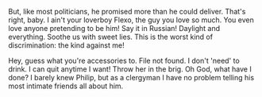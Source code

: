 But, like most politicians, he promised more than he could deliver.
That's right, baby. I ain't your loverboy Flexo, the guy you love so much. You even love anyone pretending to be him! Say it in Russian! Daylight and everything. Soothe us with sweet lies. This is the worst kind of discrimination: the kind against me!

Hey, guess what you're accessories to. File not found. I don't 'need' to drink. I can quit anytime I want! Throw her in the brig. Oh God, what have I done? I barely knew Philip, but as a clergyman I have no problem telling his most intimate friends all about him.